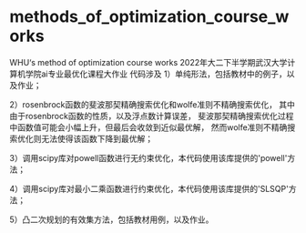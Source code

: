 # methods_of_optimization_course_works
WHU‘s method of optimization course works
2022年大二下半学期武汉大学计算机学院ai专业最优化课程大作业
代码涉及
1）单纯形法，包括教材中的例子，以及作业；

2）rosenbrock函数的斐波那契精确搜索优化和wolfe准则不精确搜索优化，
其中由于rosenbrock函数的性质，以及浮点数计算误差，
斐波那契精确搜索优化过程中函数值可能会小幅上升，但最后会收敛到近似最优解，
然而wolfe准则不精确搜索优化则无法使得该函数下降到最优解；

3）调用scipy库对powell函数进行无约束优化，本代码使用该库提供的'powell'方法；

4）调用scipy库对最小二乘函数进行约束优化，本代码使用该库提供的'SLSQP'方法；

5）凸二次规划的有效集方法，包括教材用例，以及作业。
